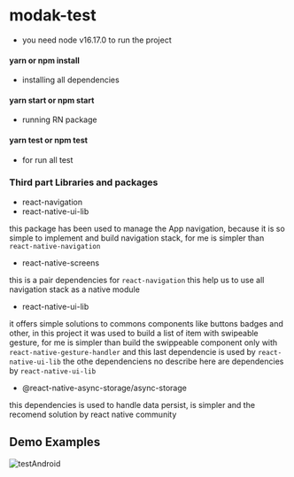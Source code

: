 # modak-test

- you need node v16.17.0 to run the project

#### yarn or npm install

- installing all dependencies


#### yarn start or npm start

- running RN package

#### yarn test or npm test

- for run all test

### Third part Libraries and packages

- react-navigation
- react-native-ui-lib

this package has been used to manage the App navigation, because it is so simple to implement and build navigation stack, for me is simpler than `react-native-navigation`

- react-native-screens

this is a pair dependencies for `react-navigation` this help us to use all navigation stack as a native module

- react-native-ui-lib

it offers simple solutions to commons components like buttons badges and other, in this project it was used to build a list of item with swipeable gesture, for me is simpler than build the swippeable component only with `react-native-gesture-handler` and this last dependencie is used by `react-native-ui-lib` the othe dependenciens no describe here are dependencies by `react-native-ui-lib`

- @react-native-async-storage/async-storage

this dependencies is used to handle data persist, is simpler and the recomend solution by react native community

## Demo Examples

![testAndroid](https://user-images.githubusercontent.com/3809436/200101219-c3abea95-cde9-4d71-a995-acd1834c1334.gif)

